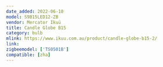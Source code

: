 ```yaml
---
date_added: 2022-06-10
model: S9B15LED12-ZB
vendor: Mercator Ikuü
title: Candle Globe B15
category: bulb
mlink: https://www.ikuu.com.au/product/candle-globe-b15-2/
link: 
zigbeemodel: ['TS0501B']
compatible: [zha]
---
```




